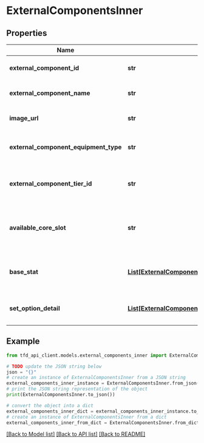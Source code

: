# ExternalComponentsInner


## Properties

Name | Type | Description | Notes
------------ | ------------- | ------------- | -------------
**external_component_id** | **str** | External component identifier | [optional] 
**external_component_name** | **str** | External component name | [optional] 
**image_url** | **str** | External component image path | [optional] 
**external_component_equipment_type** | **str** | External component equipment part | [optional] 
**external_component_tier_id** | **str** | External components tier  (Refer to /meta/tier API) | [optional] 
**available_core_slot** | **str** | List of unlockable core slots (Refer to the /meta/core-slot API) | [optional] 
**base_stat** | [**List[ExternalComponentsInnerBaseStatInner]**](ExternalComponentsInnerBaseStatInner.md) | External component effect by level information | [optional] 
**set_option_detail** | [**List[ExternalComponentsInnerSetOptionDetailInner]**](ExternalComponentsInnerSetOptionDetailInner.md) | External component set option information | [optional] 

## Example

```python
from tfd_api_client.models.external_components_inner import ExternalComponentsInner

# TODO update the JSON string below
json = "{}"
# create an instance of ExternalComponentsInner from a JSON string
external_components_inner_instance = ExternalComponentsInner.from_json(json)
# print the JSON string representation of the object
print(ExternalComponentsInner.to_json())

# convert the object into a dict
external_components_inner_dict = external_components_inner_instance.to_dict()
# create an instance of ExternalComponentsInner from a dict
external_components_inner_from_dict = ExternalComponentsInner.from_dict(external_components_inner_dict)
```
[[Back to Model list]](../README.md#documentation-for-models) [[Back to API list]](../README.md#documentation-for-api-endpoints) [[Back to README]](../README.md)


